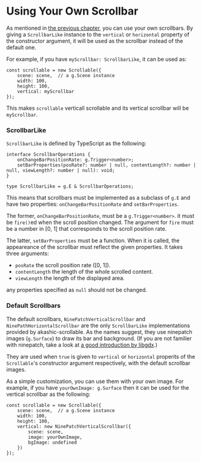 # Using Your Own Scrollbar

As mentioned in [the previous chapter][opts], you can use your own scrollbars.
By giving a `ScrollbarLike` instance to the `vertical` or `horizontal` property of the constructor argument,
it will be used as the scrollbar instead of the default one.

For example, if you have `myScrollbar: ScrollbarLike`, it can be used as:

```
const scrollable = new Scrollable({
	scene: scene,  // a g.Scene instance
	width: 100,
	height: 100,
	vertical: myScrollbar
});
```

This makes `scrollable` verticall scrollable and its vertical scrollbar will be `myScrollbar`.

### ScrollbarLike

`ScrollbarLike` is defined by TypeScript as the following:

```
interface ScrollbarOperations {
	onChangeBarPositionRate: g.Trigger<number>;
	setBarProperties(posRate?: number | null, contentLength?: number | null, viewLength?: number | null): void;
}

type ScrollbarLike = g.E & ScrollbarOperations;
```

This means that scrollbars must be implemented as a subclass of `g.E` and have two properties:
`onChangeBarPositionRate` and `setBarProperties`.

The former, `onChangeBarPositionRate`, must be a `g.Trigger<number>`.
it must be `fire()`ed when the scroll position changed.
The argument for `fire` must be a number in [0, 1] that corresponds to the scroll position rate.

The latter, `setBarProperties` must be a function.
When it is called, the appeareance of the scrollbar must reflect the given properties.
It takes three arguments:

 * `posRate` the scroll position rate ([0, 1]).
 * `contentLength` the length of the whole scrolled content.
 * `viewLength` the length of the displayed area.

any properties specified as `null` should not be changed.

### Default Scrollbars

The default scrollbars, `NinePatchVerticalScrollbar` and `NinePathHorizontalScrollbar` are
the only `ScrollbarLike` implementations provided by akashic-scrollable.
As the names suggest, they use ninepatch images (`g.Surface`) to draw its bar and background.
(If you are not familier with ninepatch, take a look at [a good introduction by libgdx][9patch].)

They are used when `true` is given to `vertical` or `horizontal` properits of the `Scrollable`'s constructor argument respectively,
with the default scrollbar images.

As a simple customization, you can use them with your own image.
For example, if you have `yourOwnImage: g.Surface` then it can be used for the vertical scrollbar as the following:

```
const scrollable = new Scrollable({
	scene: scene,  // a g.Scene instance
	width: 100,
	height: 100,
	vertical: new NinePatchVerticalScrollbar({
		scene: scene,
		image: yourOwnImage,
		bgImage: undefined
	})
});
```

[opts]: ./options.md
[9patch]: https://github.com/libgdx/libgdx/wiki/Ninepatches

